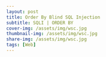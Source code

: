 ```yaml
---
layout: post
title: Order By Blind SQL Injection
subtitle: SQLI | ORDER BY
cover-img: /assets/img/wsc.jpg
thumbnail-img: /assets/img/wsc.jpg
share-img: /assets/img/wsc.jpg
tags: [Web]
---
```

